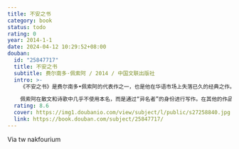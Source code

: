 ```yaml
---
title: 不安之书
category: book
status: todo
rating: 0
year: 2014-1-1
date: 2024-04-12 10:29:52+08:00
douban:
  id: "25847717"
  title: 不安之书
  subtitle: 费尔南多·佩索阿 / 2014 / 中国文联出版社
  intro: >-
    《不安之书》是费尔南多•佩索阿的代表作之一，也是他在华语市场上失落已久的经典之作。它是曾经长期散佚的作品，多为“仿日记”片断体，由众多研究专家搜集整理而成。本书是目前为止最完整的中文译本，也将打开一扇我们窥见他浩淼哲学宇宙的大门。

    佩索阿在散文和诗歌中几乎不使用本名，而是通过“异名者”的身份进行写作。在其他的作品中，这些“异名者”甚至有自己的传记、个性、政治观点和文学追求。佩索阿穿梭在数十位“异名者”之间，不断变换随笔的立场，其中以会计身份出场的“贝尔纳多•索阿雷斯”与他本人最为接近，也在最大程度上呈现了他对生活、对命运、对世界的深刻认知，以及一个濒于崩溃的灵魂的自我启示。
  rating: 8.6
  cover: https://img1.doubanio.com/view/subject/l/public/s27258840.jpg
  link: https://book.douban.com/subject/25847717/
---
```


Via tw nakfourium
